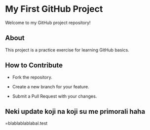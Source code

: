  # My First GitHub Project 
 
Welcome to my GitHub project repository! 
 
## About 
 
This project is a practice exercise for learning GitHub basics. 
 
## How to Contribute 
 
- Fork the repository. 
 
- Create a new branch for your feature. 
 
- Submit a Pull Request with your changes.

## Neki update koji na koji su me primorali haha
=blablablablabal.test
